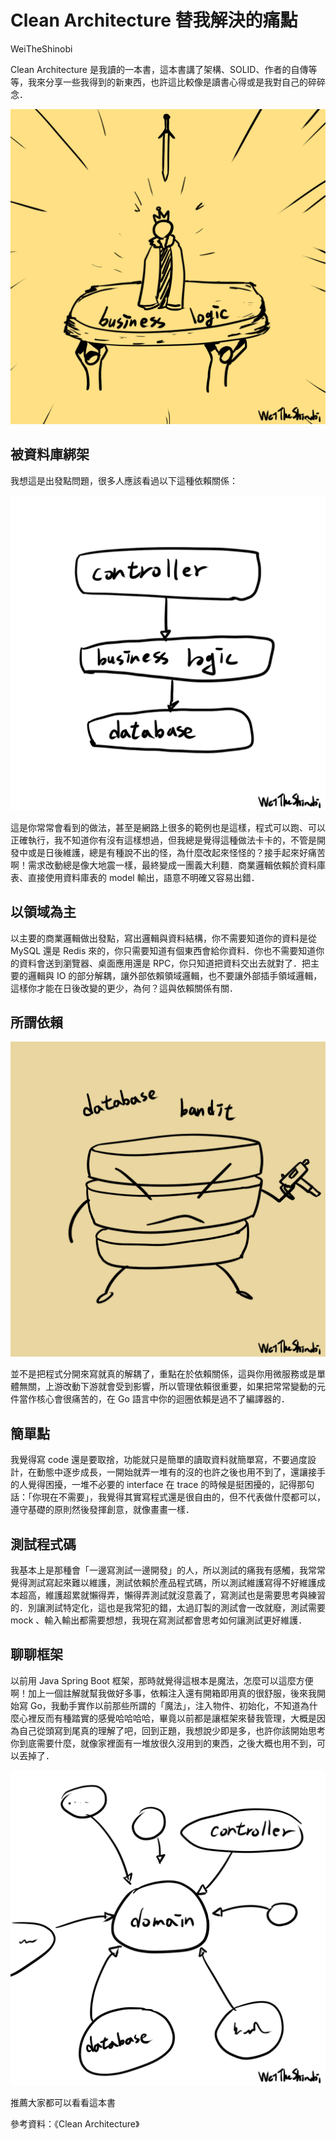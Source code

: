# Clean Architecture 替我解決的痛點

WeiTheShinobi

Clean Architecture 是我讀的一本書，這本書講了架構、SOLID、作者的自傳等等，我來分享一些我得到的新東西，也許這比較像是讀書心得或是我對自己的碎碎念．

<img src="./image/clean-architecture-解決的痛點03.png">

## 被資料庫綁架

我想這是出發點問題，很多人應該看過以下這種依賴關係：

 <img src="./image/clean-architecture-解決的痛點02.png">

這是你常常會看到的做法，甚至是網路上很多的範例也是這樣，程式可以跑、可以正確執行，我不知道你有沒有這樣想過，但我總是覺得這種做法卡卡的，不管是開發中或是日後維護，總是有種說不出的怪，為什麼改起來怪怪的？接手起來好痛苦啊！需求改動總是像大地震一樣，最終變成一團義大利麵．商業邏輯依賴於資料庫表、直接使用資料庫表的 model 輸出，語意不明確又容易出錯．

## 以領域為主

以主要的商業邏輯做出發點，寫出邏輯與資料結構，你不需要知道你的資料是從 MySQL 還是 Redis 來的，你只需要知道有個東西會給你資料．你也不需要知道你的資料會送到瀏覽器、桌面應用還是 RPC，你只知道把資料交出去就對了．把主要的邏輯與 IO 的部分解耦，讓外部依賴領域邏輯，也不要讓外部插手領域邏輯，這樣你才能在日後改變的更少，為何？這與依賴關係有關．

## 所謂依賴

<img src="./image/clean-architecture-解決的痛點01.png">

並不是把程式分開來寫就真的解耦了，重點在於依賴關係，這與你用微服務或是單體無關，上游改動下游就會受到影響，所以管理依賴很重要，如果把常常變動的元件當作核心會很痛苦的，在 Go 語言中你的迴圈依賴是過不了編譯器的．

## 簡單點

我覺得寫 code 還是要取捨，功能就只是簡單的讀取資料就簡單寫，不要過度設計，在動態中逐步成長，一開始就弄一堆有的沒的也許之後也用不到了，還讓接手的人覺得困擾，一堆不必要的 interface 在 trace 的時候是挺困擾的，記得那句話：「你現在不需要」，我覺得其實寫程式還是很自由的，但不代表做什麼都可以，遵守基礎的原則然後發揮創意，就像畫畫一樣．

## 測試程式碼

我基本上是那種會「一邊寫測試一邊開發」的人，所以測試的痛我有感觸，我常常覺得測試寫起來難以維護，測試依賴於產品程式碼，所以測試維護寫得不好維護成本超高，維護超累就懶得弄，懶得弄測試就沒意義了，寫測試也是需要思考與練習的．別讓測試特定化，這也是我常犯的錯，太過訂製的測試會一改就廢，測試需要 mock 、輸入輸出都需要想想，我現在寫測試都會思考如何讓測試更好維護．

## 聊聊框架

以前用 Java Spring Boot 框架，那時就覺得這根本是魔法，怎麼可以這麼方便啊！加上一個註解就幫我做好多事，依賴注入還有開箱即用真的很舒服，後來我開始寫 Go，我動手實作以前那些所謂的「魔法」，注入物件、初始化，不知道為什麼心裡反而有種踏實的感覺哈哈哈哈，畢竟以前都是讓框架來替我管理，大概是因為自己從頭寫到尾真的理解了吧，回到正題，我想說少即是多，也許你該開始思考你到底需要什麼，就像家裡面有一堆放很久沒用到的東西，之後大概也用不到，可以丟掉了．

<img src="./image/clean-architecture-解決的痛點04.png">

推薦大家都可以看看這本書

參考資料：《Clean Architecture》